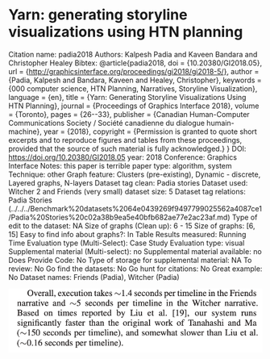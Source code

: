# Yarn: generating storyline visualizations using HTN planning

Citation name: padia2018
Authors: Kalpesh Padia and Kaveen Bandara and Christopher Healey
Bibtex: @article{padia2018,
doi = {10.20380/GI2018.05},
url = {http://graphicsinterface.org/proceedings/gi2018/gi2018-5/},
author = {Padia, Kalpesh and Bandara, Kaveen and Healey, Christopher},
keywords = {000 computer science, HTN Planning, Narratives, Storyline Visualization},
language = {en},
title = {Yarn: Generating Storyline Visualizations Using HTN Planning},
journal = {Proceedings of Graphics Interface 2018},
volume = {Toronto},
pages = {26--33},
publisher = {Canadian Human-Computer Communications Society / Société canadienne du dialogue humain-machine},
year = {2018},
copyright = {Permission is granted to quote short excerpts and to reproduce figures and tables from these proceed­ings, provided that the source of such material is fully acknowledged.}
}
DOI: https://doi.org/10.20380/GI2018.05
year: 2018
Conference: Graphics Interface
Notes: this paper is terrible
paper type: algorithm, system
Technique: other
Graph feature: Clusters (pre-existing), Dynamic - discrete, Layered graphs, N-layers
Dataset tag clean: Padia stories
Dataset used: Witcher 2 and Friends (very small)
dataset size: 5
Dataset tag relations: Padia Stories (../../../Benchmark%20datasets%2064e0439269f9497799025562a4087ce1/Padia%20Stories%20c02a38b9ea5e40bfb682ae77e2ac23af.md)
Type of edit to the dataset: NA
Size of graphs (Clean up): 6 - 15
Size of graphs: [6, 15]
Easy to find info about graphs?: In Table
Results measured: Running Time
Evaluation type (Multi-Select): Case Study
Evaluation type: visual
Supplemental material (Multi-select): no
Supplemental material available: no
Does Provide Code: No
Type of storage for supplemental material: NA
To review: No
Go find the datasets: No
Go hunt for citations: No
Great example: No
Dataset names: Friends (Padia), Witcher (Padia)

![Untitled](Yarn%20generating%20storyline%20visualizations%20using%20HTN%20c2613f33ff704f2eb5092e8db9ab9c28/Untitled.png)